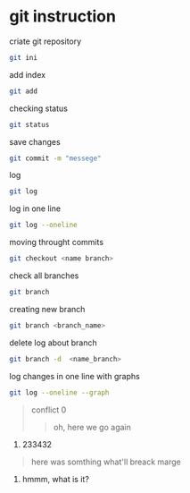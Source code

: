 # git instruction
criate git repository
```sh 
git ini
```
add index
```sh
git add
```
checking status
```sh
git status
```
save changes
```sh
git commit -m "messege"
```
log 
```sh
git log 
```
log in one line
```sh
git log --oneline
```
moving throught commits
```sh
git checkout <name branch>
```
check all branches
```sh
git branch
```
creating new branch
```sh
git branch <branch_name>
```
delete log about branch
```sh 
git branch -d  <name_branch>
```
log changes in one line with graphs
```sh
git log --oneline --graph
```
>conflict 0
>>oh, here we go again 
1. 233432
  
>here was somthing what'll breack marge
1. hmmm, what is it?
